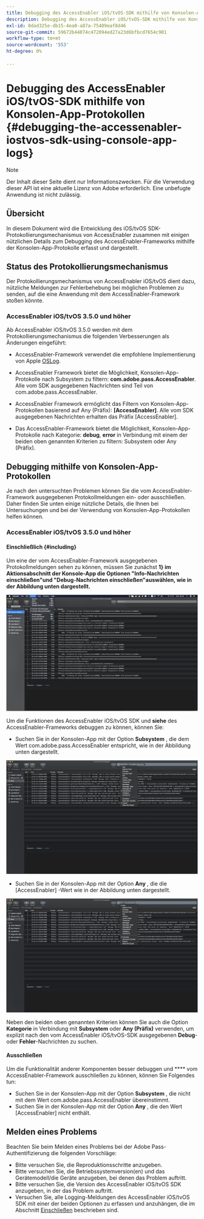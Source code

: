 ```yaml
---
title: Debugging des AccessEnabler iOS/tvOS-SDK mithilfe von Konsolen-App-Protokollen
description: Debugging des AccessEnabler iOS/tvOS-SDK mithilfe von Konsolen-App-Protokollen
exl-id: 0dad325e-db15-4ea0-a87a-75409eaf8d46
source-git-commit: 59672b44074c472094ed27a23d6bfbcd7654c901
workflow-type: tm+mt
source-wordcount: '553'
ht-degree: 0%

---
```


# Debugging des AccessEnabler iOS/tvOS-SDK mithilfe von Konsolen-App-Protokollen {#debugging-the-accessenabler-iostvos-sdk-using-console-app-logs}

>[!NOTE]
>
>Der Inhalt dieser Seite dient nur Informationszwecken. Für die Verwendung dieser API ist eine aktuelle Lizenz von Adobe erforderlich. Eine unbefugte Anwendung ist nicht zulässig.


## Übersicht

In diesem Dokument wird die Entwicklung des iOS/tvOS SDK-Protokollierungsmechanismus von AccessEnabler zusammen mit einigen nützlichen Details zum Debugging des AccessEnabler-Frameworks mithilfe der Konsolen-App-Protokolle erfasst und dargestellt.

## Status des Protokollierungsmechanismus

Der Protokollierungsmechanismus von AccessEnabler iOS/tvOS dient dazu, nützliche Meldungen zur Fehlerbehebung bei möglichen Problemen zu senden, auf die eine Anwendung mit dem AccessEnabler-Framework stoßen könnte.

### AccessEnabler iOS/tvOS 3.5.0 und höher

Ab AccessEnabler iOS/tvOS 3.5.0 werden mit dem Protokollierungsmechanismus die folgenden Verbesserungen als Änderungen eingeführt:

* AccessEnabler-Framework verwendet die empfohlene Implementierung von Apple [OSLog](https://developer.apple.com/documentation/os/oslog).

* AccessEnabler Framework bietet die Möglichkeit, Konsolen-App-Protokolle nach Subsystem zu filtern: **com.adobe.pass.AccessEnabler**. Alle vom SDK ausgegebenen Nachrichten sind Teil von com.adobe.pass.AccessEnabler.

* AccessEnabler Framework ermöglicht das Filtern von Konsolen-App-Protokollen basierend auf Any (Präfix): **[AccessEnabler]**. Alle vom SDK ausgegebenen Nachrichten erhalten das Präfix [AccessEnabler].

* Das AccessEnabler-Framework bietet die Möglichkeit, Konsolen-App-Protokolle nach Kategorie: **debug**, **error** in Verbindung mit einem der beiden oben genannten Kriterien zu filtern: Subsystem oder Any (Präfix).

## Debugging mithilfe von Konsolen-App-Protokollen

Je nach den untersuchten Problemen können Sie die vom AccessEnabler-Framework ausgegebenen Protokollmeldungen ein- oder ausschließen. Daher finden Sie unten einige nützliche Details, die Ihnen bei Untersuchungen und bei der Verwendung von Konsolen-App-Protokollen helfen können.


### AccessEnabler iOS/tvOS 3.5.0 und höher

#### Einschließlich {#including}

Um eine der vom AccessEnabler-Framework ausgegebenen Protokollmeldungen sehen zu können, müssen Sie zunächst **1} im Aktionsabschnitt der Konsole-App die Optionen &quot;Info-Nachrichten einschließen&quot;und &quot;Debug-Nachrichten einschließen&quot;auswählen, wie in der Abbildung unten dargestellt.**

![](assets/include-info-debug-msg.png)


Um die Funktionen des AccessEnabler iOS/tvOS SDK und **siehe** des AccessEnabler-Frameworks debuggen zu können, können Sie:

* Suchen Sie in der Konsolen-App mit der Option **Subsystem** , die dem Wert com.adobe.pass.AccessEnabler entspricht, wie in der Abbildung unten dargestellt.

![](assets/subsys-console-app.png)

* Suchen Sie in der Konsolen-App mit der Option **Any** , die die
  [AccessEnabler] -Wert wie in der Abbildung unten dargestellt.

![](assets/any-optn-console-app.png)

Neben den beiden oben genannten Kriterien können Sie auch die Option **Kategorie** in Verbindung mit **Subsystem** oder **Any (Präfix)** verwenden, um explizit nach den vom AccessEnabler iOS/tvOS-SDK ausgegebenen **Debug**- oder **Fehler**-Nachrichten zu suchen.

#### Ausschließen

Um die Funktionalität anderer Komponenten besser debuggen und **** vom AccessEnabler-Framework ausschließen zu können, können Sie Folgendes tun:

* Suchen Sie in der Konsolen-App mit der Option **Subsystem** , die nicht mit dem Wert com.adobe.pass.AccessEnabler übereinstimmt.
* Suchen Sie in der Konsolen-App mit der Option **Any** , die den Wert [AccessEnabler] nicht enthält.

## Melden eines Problems

Beachten Sie beim Melden eines Problems bei der Adobe Pass-Authentifizierung die folgenden Vorschläge:

* Bitte versuchen Sie, die Reproduktionsschritte anzugeben.
* Bitte versuchen Sie, die Betriebssystemversion(en) und das Gerätemodell/die Geräte anzugeben, bei denen das Problem auftritt.
* Bitte versuchen Sie, die Version des AccessEnabler iOS/tvOS SDK anzugeben, in der das Problem auftritt.
* Versuchen Sie, alle Logging-Meldungen des AccessEnabler iOS/tvOS SDK mit einer der beiden Optionen zu erfassen und anzuhängen, die im Abschnitt [Einschließen](#including) beschrieben sind.
